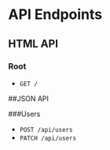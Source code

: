 # API Endpoints

## HTML API

### Root

- `GET /`

##JSON API

###Users

- `POST /api/users`
- `PATCH /api/users`
